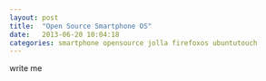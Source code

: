 ```yaml
---
layout: post
title:  "Open Source Smartphone OS"
date:   2013-06-20 10:04:18
categories: smartphone opensource jolla firefoxos ubuntutouch
---
```


write me
